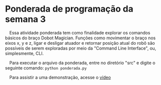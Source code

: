 # Ponderada de programação da semana 3
&emsp;Essa atividade ponderada tem como finalidade explorar os comandos básicos do braço Dobot Magician. Funções como movimentar o braço nos eixos x, y e z, ligar e desligar atuador e retornar posição atual do robô são possíveis de serem exploradas por meio da "Command Line Interface", ou, simplesmente, CLI.

&emsp;Para executar o arquivo da ponderada, entre no diretório "src" e digite o seguinte comando: `python ponderada.py`

&emsp;Para assistir a uma demonstração, acesse o [vídeo](https://drive.google.com/file/d/1IvJl3j0z9ptRmxdPbwK4VOXIQuDlio31/view?usp=sharing) 
